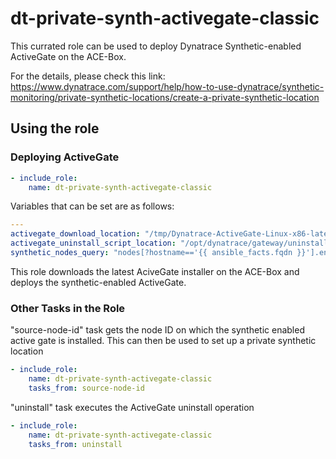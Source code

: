 # dt-private-synth-activegate-classic

This currated role can be used to deploy Dynatrace Synthetic-enabled ActiveGate on the ACE-Box. 


For the details, please check this link: https://www.dynatrace.com/support/help/how-to-use-dynatrace/synthetic-monitoring/private-synthetic-locations/create-a-private-synthetic-location


## Using the role

### Deploying ActiveGate

```yaml
- include_role:
    name: dt-private-synth-activegate-classic
```

Variables that can be set are as follows:

```yaml
---
activegate_download_location: "/tmp/Dynatrace-ActiveGate-Linux-x86-latest.sh"
activegate_uninstall_script_location: "/opt/dynatrace/gateway/uninstall.sh"
synthetic_nodes_query: "nodes[?hostname=='{{ ansible_facts.fqdn }}'].entityId"
```

This role downloads the latest AciveGate installer on the ACE-Box and deploys the synthetic-enabled ActiveGate.

### Other Tasks in the Role

"source-node-id" task gets the node ID on which the synthetic enabled active gate is installed. This can then be used to set up a private synthetic location

```yaml
- include_role:
    name: dt-private-synth-activegate-classic
    tasks_from: source-node-id
```

"uninstall" task executes the ActiveGate uninstall operation

```yaml
- include_role:
    name: dt-private-synth-activegate-classic
    tasks_from: uninstall
```